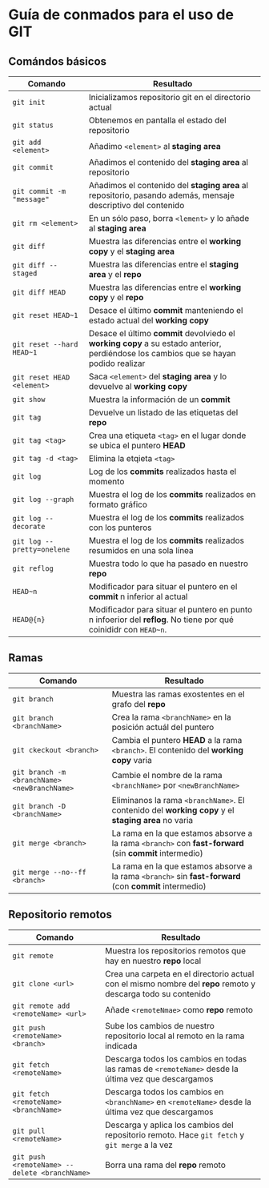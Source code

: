 # Guía de conmados para el uso de GIT

## Comándos básicos

Comando | Resultado
------- | ---------
`git init` | Inicializamos repositorio git en el directorio actual
`git status` | Obtenemos en pantalla el estado del repositorio
`git add <element>` | Añadimo `<element>` al **staging area**
`git commit` | Añadimos el contenido del **staging area** al repositorio
`git commit -m "message"` | Añadimos el contenido del **staging area** al repositorio, pasando además, mensaje descriptivo del contenido
`git rm <element>` | En un sólo paso, borra `<lement>` y lo añade al **staging area**
`git diff` | Muestra las diferencias entre el **working copy** y el **staging area**
`git diff --staged` | Muestra las diferencias entre el **staging area** y el **repo**
`git diff HEAD` | Muestra las diferencias entre el **working copy** y el **repo**
`git reset HEAD~1` | Desace el último **commit** manteniendo el estado actual del **working copy**
`git reset --hard HEAD~1` | Desace el último **commit** devolviedo el **working copy** a su estado anterior, perdiéndose los cambios que se hayan podido realizar
`git reset HEAD <element>` | Saca `<element>` del **staging area** y lo devuelve al **working copy**
`git show` | Muestra la información de un **commit**
`git tag` | Devuelve un listado de las etiquetas del **repo**
`git tag <tag>` | Crea una etiqueta `<tag>` en el lugar donde se ubica el puntero **HEAD**
`git tag -d <tag>` | Elimina la etqieta `<tag>`
`git log` | Log de los **commits** realizados hasta el momento
`git log --graph` | Muestra el log de los **commits** realizados en formato gráfico
`git log --decorate` | Muestra el log de los **commits** realizados con los punteros
`git log --pretty=onelene` | Muestra el log de los **commits** realizados resumidos en una sola línea
`git reflog` | Muestra todo lo que ha pasado en nuestro **repo**
`HEAD~n` | Modificador para situar el puntero en el **commit** n inferior al actual
`HEAD@{n}` | Modificador para situar el puntero en punto n infoerior del **reflog**. No tiene por qué coinididr con `HEAD~n`.

## Ramas

Comando | Resultado
------- | ---------
`git branch` | Muestra las ramas exostentes en el grafo del **repo**
`git branch <branchName>` | Crea la rama `<branchName>` en la posición actuál del puntero
`git ckeckout <branch>` | Cambia el puntero **HEAD** a la rama `<branch>`. El contenido del **working copy** varia
`git branch -m <branchName> <newBranchName>` | Cambie el nombre de la rama `<branchName>` por `<newBranchName>`
`git branch -D <branchName>` | Eliminanos la rama `<branchName>`. El contenido del **working copy** y el **staging area** no varia
`git merge <branch>` | La rama en la que estamos absorve a la rama `<branch>` con **fast-forward** (sin **commit** intermedio)
`git merge --no--ff <branch>` | La rama en la que estamos absorve a la rama `<branch>` sin **fast-forward** (con **commit** intermedio)

## Repositorio remotos

Comando | Resultado
------- | ---------
`git remote` | Muestra los repositorios remotos que hay en nuestro **repo** local
`git clone <url>` | Crea una carpeta en el directorio actual con el mismo nombre del **repo** remoto y descarga todo su contenido
`git remote add <remoteName> <url>` | Añade `<remoteNmae>` como **repo** remoto
`git push <remoteName> <branch>` | Sube los cambios de nuestro repositorio local al remoto en la rama indicada
`git fetch <remoteName>` | Descarga todos los cambios en todas las ramas de `<remoteName>` desde la última vez que descargamos
`git fetch <remoteName> <branchName>` | Descarga todos los cambios en `<branchName>` en `<remoteName>` desde la última vez que descargamos
`git pull <remoteName>` | Descarga y aplica los cambios del repositorio remoto. Hace `git fetch` y `git merge` a la vez
`git push <remoteName> --delete <branchName>` | Borra una rama del **repo** remoto